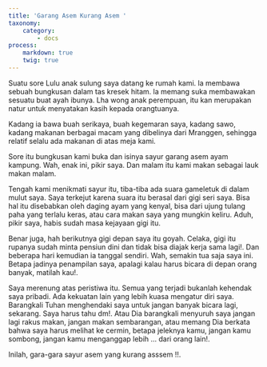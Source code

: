 ```yaml
---
title: 'Garang Asem Kurang Asem '
taxonomy:
    category:
        - docs
process:
    markdown: true
    twig: true
---
```

Suatu sore Lulu anak sulung saya datang ke rumah kami. la membawa sebuah bungkusan dalam tas kresek hitam. la memang suka membawakan sesuatu buat ayah ibunya. Lha wong anak perempuan, itu kan merupakan natur untuk menyatakan kasih kepada orangtuanya.

Kadang ia bawa buah serikaya, buah kegemaran saya, kadang sawo, kadang makanan berbagai macam yang dibelinya dari Mranggen, sehingga relatif selalu ada makanan di atas meja kami.

Sore itu bungkusan kami buka dan isinya sayur garang asem ayam kampung. Wah, enak ini, pikir saya. Dan malam itu kami makan sebagai lauk makan malam.

Tengah kami menikmati sayur itu, tiba-tiba ada suara gameletuk di dalam mulut saya. Saya terkejut karena suara itu berasal dari gigi seri saya. Bisa hal itu disebabkan oleh daging ayam yang kenyal, bisa dari ujung tulang paha yang terlalu keras, atau cara makan saya yang mungkin keliru. Aduh, pikir saya, habis sudah masa kejayaan gigi itu.

Benar juga, hah berikutnya gigi depan saya itu goyah. Celaka, gigi itu rupanya sudah minta pensiun dini dan tidak bisa diajak kerja sama lagi!. Dan beberapa hari kemudian ia tanggal sendiri. Wah, semakin tua saja saya ini. Betapa jadinya penampilan saya, apalagi kalau harus bicara di depan orang banyak, matilah kau!.

Saya merenung atas peristiwa itu. Semua yang terjadi bukanlah kehendak saya pribadi. Ada kekuatan lain yang lebih kuasa mengatur diri saya. Barangkali Tuhan menghendaki saya untuk jangan banyak bicara lagi, sekarang. Saya harus tahu dm!. Atau Dia barangkali menyuruh saya jangan lagi rakus makan, jangan makan sembarangan, atau memang Dia berkata bahwa saya harus melihat ke cermin, betapa jeleknya kamu, jangan kamu sombong, jangan kamu menganggap lebih ... dari orang lain!.

Inilah, gara-gara sayur asem yang kurang asssem !!.


